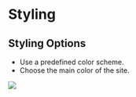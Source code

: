 # Styling

## Styling Options

* Use a predefined color scheme.
* Choose the main color of the site.

![](http://transvelo.github.io/docs/mybag/images/theme-options-styling.png)
